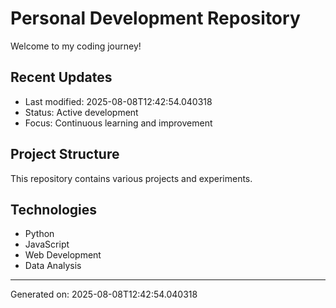 # Personal Development Repository

Welcome to my coding journey! 

## Recent Updates
- Last modified: 2025-08-08T12:42:54.040318
- Status: Active development
- Focus: Continuous learning and improvement

## Project Structure
This repository contains various projects and experiments.

## Technologies
- Python
- JavaScript  
- Web Development
- Data Analysis

---
Generated on: 2025-08-08T12:42:54.040318

